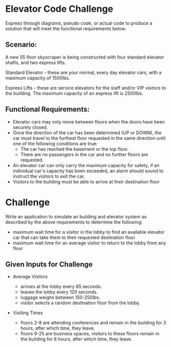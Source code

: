 # Elevator Code Challenge

Express through diagrams, pseudo code, or actual code to produce
a solution that will meet the functional requirements below.

## Scenario:
A new 55 floor skyscraper is being constructed with four standard
elevator shafts, and two express lifts.

Standard Elevator - these are your normal, every day elevator cars, 
with a maximum capacity of 1500lbs.

Express Lifts - these are service elevators for the staff and/or VIP
visitors to the building.  The maximum capacity of an express lift is 
2500lbs.

## Functional Requirements:
- Elevator cars may only move between floors when the doors have been
  securely closed.
- Once the direction of the car has been determined (UP or DOWN), the car
  must travel to the furthest floor requested in the same direction until
  one of the following conditions are true:
  - The car has reached the basement or the top floor.
  - There are no passengers in the car and no further floors are requested.
- An elevator car can only carry the maximum capacity for safety,
  if an individual car's capacity has been exceeded, an alarm should
  sound to instruct the visitors to exit the car.
- Visitors to the building must be able to arrive at their destination
floor 



# Challenge
Write an application to simulate an building and elevator system as 
described by the above requirements to determine the following:
- maximum wait time for a visitor in the lobby to find
  an available elevator car that can take them to their requested
  destination floor
- maximum wait time for an average visitor to return
  to the lobby from any floor

## Given Inputs for Challenge
- Average Visitors
  - arrives at the lobby every 85 seconds.
  - leaves the lobby every 120 seconds.
  - luggage weighs between 150-250lbs.
  - visitor selects a random destination floor from the lobby.
  
- Visiting Times
  - floors 2-8 are attending conferences and remain in the 
  building for 3 hours, after which time, they leave.
  - floors 9-25 are business spaces, visitors to these floors
   remain in the building for 8 hours, after which time, they leave.
 
  
